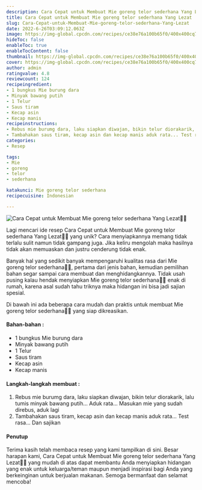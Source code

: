 ```yaml
---
description: Cara Cepat untuk Membuat Mie goreng telor sederhana Yang Lezat"
title: Cara Cepat untuk Membuat Mie goreng telor sederhana Yang Lezat
slug: Cara-Cepat-untuk-Membuat-Mie-goreng-telor-sederhana-Yang-Lezat
date: 2022-6-26T03:09:12.063Z
image: https://img-global.cpcdn.com/recipes/ce38e76a100b65f0/400x400cq70/photo.jpg
hideToc: false
enableToc: true
enableTocContent: false
thumbnail: https://img-global.cpcdn.com/recipes/ce38e76a100b65f0/400x400cq70/photo.jpg
cover: https://img-global.cpcdn.com/recipes/ce38e76a100b65f0/400x400cq70/photo.jpg
author: admin
ratingvalue: 4.8
reviewcount: 124
recipeingredient:
- 1 bungkus Mie burung dara
- Minyak bawang putih
- 1 Telur
- Saus tiram
- Kecap asin
- Kecap manis
recipeinstructions:
- Rebus mie burumg dara, laku siapkan diwajan, bikin telur diorakarik, lalu tumis minyak bawang putih... Aduk rata... Masukan mie yang sudah direbus, aduk lagi
- Tambahakan saus tiram, kecap asin dan kecap manis aduk rata... Test rasa... Dan sajikan
categories:
- Resep

tags:
- Mie
- goreng
- telor
- sederhana

katakunci: Mie goreng telor sederhana
recipecuisine: Indonesian

---
```


![Cara Cepat untuk Membuat Mie goreng telor sederhana Yang Lezat👩‍🍳](https://img-global.cpcdn.com/recipes/ce38e76a100b65f0/400x400cq70/photo.jpg)

Lagi mencari ide resep Cara Cepat untuk Membuat Mie goreng telor sederhana Yang Lezat👩‍🍳 yang unik? Cara menyiapkannya memang tidak terlalu sulit namun tidak gampang juga. Jika keliru mengolah maka hasilnya tidak akan memuaskan dan justru cenderung tidak enak.

Banyak hal yang sedikit banyak mempengaruhi kualitas rasa dari Mie goreng telor sederhana👩‍🍳, pertama dari jenis bahan, kemudian pemilihan bahan segar sampai cara membuat dan menghidangkannya. Tidak usah pusing kalau hendak menyiapkan Mie goreng telor sederhana👩‍🍳 enak di rumah, karena asal sudah tahu triknya maka hidangan ini bisa jadi sajian spesial.

Di bawah ini ada beberapa cara mudah dan praktis untuk membuat Mie goreng telor sederhana👩‍🍳 yang siap dikreasikan.

<!--inarticleads1-->

#### Bahan-bahan :

- 1 bungkus Mie burung dara
- Minyak bawang putih
- 1 Telur
- Saus tiram
- Kecap asin
- Kecap manis

<!--inarticleads2-->

#### Langkah-langkah membuat :

1. Rebus mie burumg dara, laku siapkan diwajan, bikin telur diorakarik, lalu tumis minyak bawang putih... Aduk rata... Masukan mie yang sudah direbus, aduk lagi
1. Tambahakan saus tiram, kecap asin dan kecap manis aduk rata... Test rasa... Dan sajikan

#### Penutup

Terima kasih telah membaca resep yang kami tampilkan di sini. Besar harapan kami, Cara Cepat untuk Membuat Mie goreng telor sederhana Yang Lezat👩‍🍳 yang mudah di atas dapat membantu Anda menyiapkan hidangan yang enak untuk keluarga/teman maupun menjadi inspirasi bagi Anda yang berkeinginan untuk berjualan makanan. Semoga bermanfaat dan selamat mencoba!